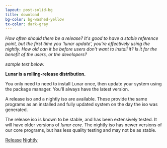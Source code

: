 ```yaml
---
layout: post-solid-bg
title: download
bg-color: bg-washed-yellow
tx-color: dark-gray
---
```


_How often should there be a release? It's good to have a stable reference point, but the first time you 'lunar update', you're effectively using the nightly. How old can it be before users don't want to install it? Is it for the benefit of the users, or the developers?_

_sample text below:_

**Lunar is a rolling-release distribution.**

You only need to need to install Lunar once, then update your system using the package manager. You'll always have the latest version.

A release iso and a nightly iso are available. These provide the same programs as an installed and fully updated system on the day the iso was generated.

The release iso is known to be stable, and has been extensively tested. It will have older versions of _lunar core._
The nightly iso has newer versions of our core programs, but has less quality testing and may not be as stable.


<div class="flex flex-row items-center justify-around font-space">
   <a class="pv4-ns pv3 ph5-ns ph2 f3 link bg-animate bg-blue white hover-bg-light-green hover-dark-gray br3" href="#">Release</a>
   <a class="pv4-ns pv3 ph5-ns ph2 f3 link bg-animate bg-blue white hover-bg-light-green hover-dark-gray br3" href="#">Nightly</a>
</div>
